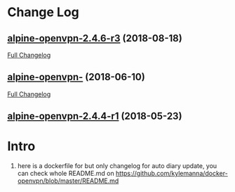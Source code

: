 # Change Log

## [alpine-openvpn-2.4.6-r3](https://github.com/sahsu/docker-openvpn/tree/alpine-openvpn-2.4.6-r3) (2018-08-18)
[Full Changelog](https://github.com/sahsu/docker-openvpn/compare/alpine-openvpn-...alpine-openvpn-2.4.6-r3)

## [alpine-openvpn-](https://github.com/sahsu/docker-openvpn/tree/alpine-openvpn-) (2018-06-10)
[Full Changelog](https://github.com/sahsu/docker-openvpn/compare/alpine-openvpn-2.4.4-r1...alpine-openvpn-)

## [alpine-openvpn-2.4.4-r1](https://github.com/sahsu/docker-openvpn/tree/alpine-openvpn-2.4.4-r1) (2018-05-23)


# Intro

1.  here is a dockerfile for but only changelog for auto diary update, you can check whole README.md  on https://github.com/kylemanna/docker-openvpn/blob/master/README.md
